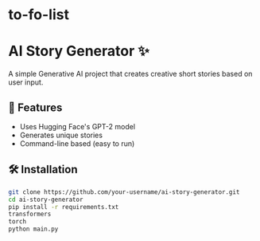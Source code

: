 # to-fo-list
# AI Story Generator ✨
A simple Generative AI project that creates creative short stories based on user input.

## 🚀 Features
- Uses Hugging Face's GPT-2 model
- Generates unique stories
- Command-line based (easy to run)

## 🛠️ Installation
```bash
git clone https://github.com/your-username/ai-story-generator.git
cd ai-story-generator
pip install -r requirements.txt
transformers
torch
python main.py

